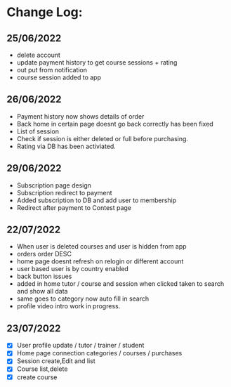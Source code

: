 # Change Log:

## 25/06/2022
- delete account
- update payment history to get course sessions + rating
- out put from notification
- course session added to app

## 26/06/2022
- Payment history now shows details of order
- Back home in certain page doesnt go back correctly has been fixed
- List of session
- Check if session is either deleted or full before purchasing.
- Rating via DB has been activiated.

## 29/06/2022
- Subscription page design
- Subscription redirect to payment
- Added subscription to DB and add user to membership
- Redirect after payment to Contest page 

## 22/07/2022
 - When user is deleted courses and user is hidden from app
 - orders order DESC
 - home page doesnt refresh on relogin or different account
 - user based user is by country enabled
 - back button issues
 - added in home tutor / course and session when clicked taken to search and show all data
 - same goes to category now auto fill in search
 - profile video intro work in progress.

## 23/07/2022
- [x] User profile update / tutor / trainer / student
- [x] Home page connection categories / courses / purchases
- [x] Session create,Edit and list 
- [x] Course list,delete
- [x] create course